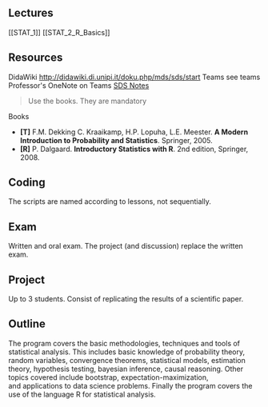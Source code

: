 
## Lectures
[[STAT_1]]
[[STAT_2_R_Basics]]

## Resources
DidaWiki
http://didawiki.di.unipi.it/doku.php/mds/sds/start
Teams
see teams
Professor's OneNote on Teams
[SDS Notes](https://teams.microsoft.com/l/entity/0d820ecd-def2-4297-adad-78056cde7c78/_djb2_msteams_prefix_1565759693?context=%7B%22channelId%22%3A%2219%3ASjRtZgcEvEp6qBlbjmDPwXmns29MUOiYFtYTgIh2t-g1%40thread.tacv2%22%7D&tenantId=c7456b31-a220-47f5-be52-473828670aa1 "https://teams.microsoft.com/l/entity/0d820ecd-def2-4297-adad-78056cde7c78/_djb2_msteams_prefix_1565759693?context=%7B%22channelId%22%3A%2219%3ASjRtZgcEvEp6qBlbjmDPwXmns29MUOiYFtYTgIh2t-g1%40thread.tacv2%22%7D&tenantId=c7456b31-a220-47f5-be52-473828670aa1")

> Use the books. They are mandatory

Books
- **[T]** F.M. Dekking C. Kraaikamp, H.P. Lopuha, L.E. Meester. **A Modern Introduction to Probability and Statistics**. Springer, 2005.
- **[R]** P. Dalgaard. **Introductory Statistics with R**. 2nd edition, Springer, 2008.

## Coding
The scripts are named according to lessons, not sequentially.
## Exam
Written and oral exam.
The project (and discussion) replace the written exam.
## Project
Up to 3 students.
Consist of replicating the results of a scientific paper.

## Outline
The program covers the basic methodologies, techniques and tools of statistical analysis. This includes basic knowledge of probability theory, random variables, convergence theorems, statistical models, estimation theory, hypothesis testing, bayesian inference, causal reasoning. Other topics covered include bootstrap, expectation-maximization, and applications to data science problems. Finally the program covers the use of the language R for statistical analysis.